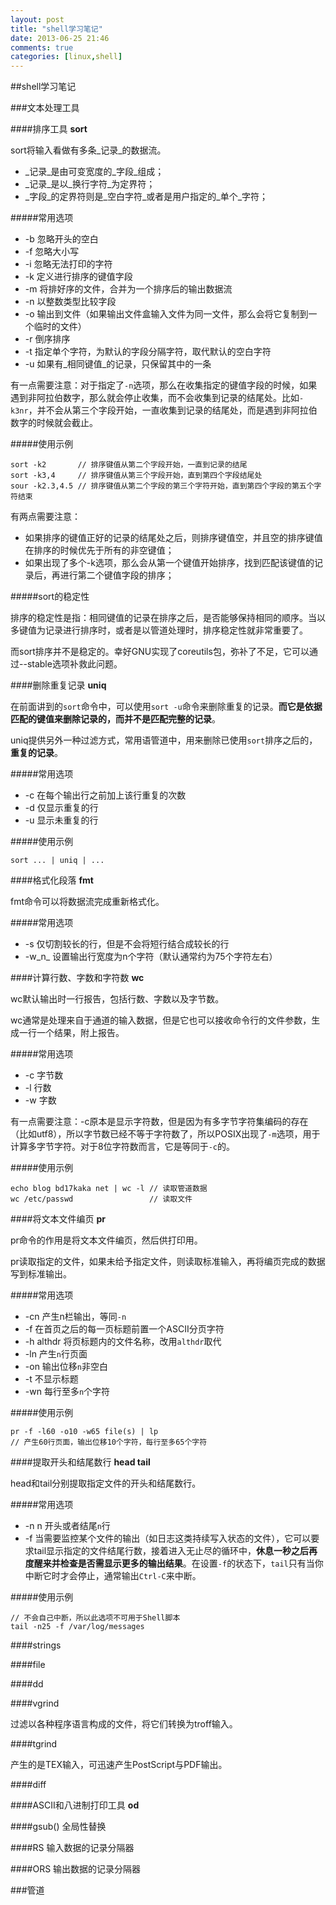```yaml
---
layout: post
title: "shell学习笔记"
date: 2013-06-25 21:46
comments: true
categories: [linux,shell]
---
```


##shell学习笔记

###文本处理工具

####排序工具 __sort__

sort将输入看做有多条_记录_的数据流。
	
* _记录_是由可变宽度的_字段_组成；
* _记录_是以_换行字符_为定界符；
* _字段_的定界符则是_空白字符_或者是用户指定的_单个_字符；

#####常用选项

* -b 忽略开头的空白
* -f 忽略大小写
* -i 忽略无法打印的字符
* -k 定义进行排序的键值字段
* -m 将排好序的文件，合并为一个排序后的输出数据流
* -n 以整数类型比较字段
* -o 输出到文件（如果输出文件盒输入文件为同一文件，那么会将它复制到一个临时的文件）
* -r 倒序排序
* -t 指定单个字符，为默认的字段分隔字符，取代默认的空白字符
* -u 如果有_相同键值_的记录，只保留其中的一条

有一点需要注意：对于指定了`-n`选项，那么在收集指定的键值字段的时候，如果遇到非阿拉伯数字，那么就会停止收集，而不会收集到记录的结尾处。比如`-k3nr`，并不会从第三个字段开始，一直收集到记录的结尾处，而是遇到非阿拉伯数字的时候就会截止。

#####使用示例

	sort -k2       // 排序键值从第二个字段开始，一直到记录的结尾
	sort -k3,4     // 排序键值从第三个字段开始，直到第四个字段结尾处
	sour -k2.3,4.5 // 排序键值从第二个字段的第三个字符开始，直到第四个字段的第五个字符结束

有两点需要注意：

* 如果排序的键值正好的记录的结尾处之后，则排序键值空，并且空的排序键值在排序的时候优先于所有的非空键值；
* 如果出现了多个-k选项，那么会从第一个键值开始排序，找到匹配该键值的记录后，再进行第二个键值字段的排序；

#####sort的稳定性

排序的稳定性是指：相同键值的记录在排序之后，是否能够保持相同的顺序。当以多键值为记录进行排序时，或者是以管道处理时，排序稳定性就非常重要了。

而sort排序并不是稳定的。幸好GNU实现了coreutils包，弥补了不足，它可以通过--stable选项补救此问题。

####删除重复记录 __uniq__

在前面讲到的`sort`命令中，可以使用`sort -u`命令来删除重复的记录。__而它是依据匹配的键值来删除记录的，而并不是匹配完整的记录__。

uniq提供另外一种过滤方式，常用语管道中，用来删除已使用`sort`排序之后的，__重复的记录__。

#####常用选项

* -c 在每个输出行之前加上该行重复的次数
* -d 仅显示重复的行
* -u 显示未重复的行

#####使用示例

	sort ... | uniq | ...

####格式化段落 __fmt__

fmt命令可以将数据流完成重新格式化。

#####常用选项

* -s 仅切割较长的行，但是不会将短行结合成较长的行
* -w_n_ 设置输出行宽度为n个字符（默认通常约为75个字符左右）

####计算行数、字数和字符数 __wc__

wc默认输出时一行报告，包括行数、字数以及字节数。

wc通常是处理来自于通道的输入数据，但是它也可以接收命令行的文件参数，生成一行一个结果，附上报告。

#####常用选项

* -c 字节数
* -l 行数
* -w 字数

有一点需要注意：-c原本是显示字符数，但是因为有多字节字符集编码的存在（比如utf8），所以字节数已经不等于字符数了，所以POSIX出现了`-m`选项，用于计算多字节字符。对于8位字符数而言，它是等同于`-c`的。

#####使用示例

	echo blog bd17kaka net | wc -l // 读取管道数据
	wc /etc/passwd				   // 读取文件

####将文本文件编页 __pr__

pr命令的作用是将文本文件编页，然后供打印用。

pr读取指定的文件，如果未给予指定文件，则读取标准输入，再将编页完成的数据写到标准输出。

#####常用选项

* -cn 产生n栏输出，等同`-n`
* -f 在首页之后的每一页标题前置一个ASCII分页字符
* -h althdr 将页标题内的文件名称，改用`althdr`取代
* -ln 产生`n`行页面
* -on 输出位移`n`非空白
* -t 不显示标题
* -wn 每行至多`n`个字符

#####使用示例

	pr -f -l60 -o10 -w65 file(s) | lp
	// 产生60行页面，输出位移10个字符，每行至多65个字符

####提取开头和结尾数行 __head tail__

head和tail分别提取指定文件的开头和结尾数行。

#####常用选项

* -n n 开头或者结尾`n`行
* -f 当需要监控某个文件的输出（如日志这类持续写入状态的文件），它可以要求tail显示指定的文件结尾行数，接着进入无止尽的循环中，__休息一秒之后再度醒来并检查是否需显示更多的输出结果__。在设置`-f`的状态下，`tail`只有当你中断它时才会停止，通常输出`Ctrl-C`来中断。

#####使用示例

	// 不会自己中断，所以此选项不可用于Shell脚本
	tail -n25 -f /var/log/messages

####strings

####file

####dd

####vgrind

过滤以各种程序语言构成的文件，将它们转换为troff输入。

####tgrind

产生的是TEX输入，可迅速产生PostScript与PDF输出。

####diff

####ASCII和八进制打印工具 __od__

####gsub() 全局性替换

####RS 输入数据的记录分隔器

####ORS 输出数据的记录分隔器


###管道

###
